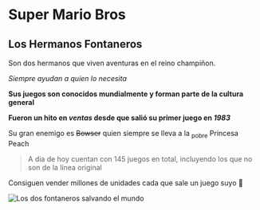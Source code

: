 # Super Mario Bros
## Los Hermanos Fontaneros

Son dos hermanos que viven aventuras en el reino champiñon.

_Siempre ayudan a quien lo necesita_

**Sus juegos son conocidos mundialmente y forman parte de la cultura general**

**Fueron un hito en _ventas_ desde que salió su primer juego en _1983_**

Su gran enemigo es ~~Bowser~~ quien siempre se lleva a la <sub>pobre</sub> Princesa Peach

>A dia de hoy cuentan con 145 juegos en total, incluyendo los que no son de la línea original

Consiguen vender millones de unidades cada que sale un juego suyo :mushroom:

![Los dos fontaneros salvando el mundo](https://img.kleinezeitung.at/public/incoming/dne9sj-257CAB2E-8470-4EBB-9AE8-B523C346F9EE_v0_l.jpg/alternates/WIDE_1000/257CAB2E-8470-4EBB-9AE8-B523C346F9EE_v0_l.jpg)
